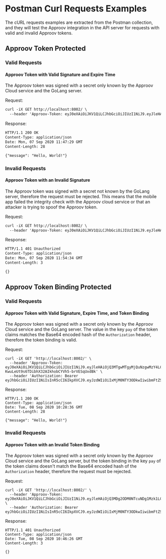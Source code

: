 # Postman Curl Requests Examples

The cURL requests examples are extracted from the Postman collection, and they will test the Approov integration in the API server for requests with valid and invalid Approov tokens.

## Approov Token Protected

### Valid Requests

#### Approov Token with Valid Signature and Expire Time

The Approov token was signed with a secret only known by the Approov Cloud service and the GoLang server.

Request:

```txt
curl -iX GET http://localhost:8002/ \
  --header 'Approov-Token: eyJ0eXAiOiJKV1QiLCJhbGciOiJIUzI1NiJ9.eyJleHAiOjQ3MDg2ODMyMDUuODkxOTEyfQ.c8I4KNndbThAQ7zlgX4_QDtcxCrD9cff1elaCJe9p9U'
```

Response:

```txt
HTTP/1.1 200 OK
Content-Type: application/json
Date: Mon, 07 Sep 2020 11:47:29 GMT
Content-Length: 28

{"message": "Hello, World!"}
```

### Invalid Requests

#### Approov Token with an Invalid Signature

The Approov token was signed with a secret not known by the GoLang server, therefore the request must be rejected. This means that the mobile app failed the integrity check with the Approov cloud service or that an attacker is trying to spoof the Approov token.

Request:

```txt
curl -iX GET http://localhost:8002/ \
  --header 'Approov-Token: eyJ0eXAiOiJKV1QiLCJhbGciOiJIUzI1NiJ9.eyJleHAiOjQ3MDg2ODMyMDUuODkxOTEyfQ._ZdLOZmK4KXSIpVlhOpHBgboSHHTWer-X6oLqFIDQWI'
```

Response:

```txt
HTTP/1.1 401 Unauthorized
Content-Type: application/json
Date: Mon, 07 Sep 2020 11:54:34 GMT
Content-Length: 3

{}
```


## Approov Token Binding Protected

### Valid Requests

#### Approov Token with Valid Signature, Expire Time, and Token Binding

The Approov token was signed with a secret only known by the Approov Cloud service and the GoLang server. The value in the key `pay` of the token claims matches the Base64 encoded hash of the `Authorization` header, therefore the token binding is valid.

Request:

```text
curl -iX GET 'http://localhost:8002/' \
  --header 'Approov-Token: eyJ0eXAiOiJKV1QiLCJhbGciOiJIUzI1NiJ9.eyJleHAiOjQ3MTgwMTgyMjQuNzgwMzY4LCJwYXkiOiJWUUZGUEpaNjgyYU90eFJNanowa3RDSG15V2VFRWVTTXZYaDF1RDhKM3ZrPSJ9.N-KwuLeUt9s6TDibhX32AIkhobCYVh5-brVESqUxdBk' \
  --header 'Authorization: Bearer eyJhbGciOiJIUzI1NiIsInR5cCI6IkpXVCJ9.eyJzdWIiOiIxMjM0NTY3ODkwIiwibmFtZSI6IkpvaG4gRG9lIiwiaWF0IjoxNTE2MjM5MDIyfQ.SflKxwRJSMeKKF2QT4fwpMeJf36POk6yJV_adQssw5c'
```

Response:

```text
HTTP/1.1 200 OK
Content-Type: application/json
Date: Tue, 08 Sep 2020 10:28:36 GMT
Content-Length: 28

{"message": "Hello, World!"}
```

### Invalid Requests

#### Approov Token with an Invalid Token Binding

The Approov token was signed with a secret only known by the Approov Cloud service and the GoLang server, but the token binding in the key `pay` of the token claims doesn't match the Base64 encoded hash of the `Authorization` header, therefore the request must be rejected.

Request:

```text
curl -iX GET 'http://localhost:8002/' \
  --header 'Approov-Token: eyJ0eXAiOiJKV1QiLCJhbGciOiJIUzI1NiJ9.eyJleHAiOjQ3MDg2ODM0NTcuNDg1Mzk1LCJwYXkiOiI1NjZ2UVdhV0dCZ3MrS0U4eXNqVFRQUXRncHVlK1hMTXF4OGVZb2JDckkwPSJ9.v9CxDagzviU6VcilyT7pC793FDzm_bjqG2sQqmmU5GE' \
  --header 'Authorization: Bearer eyJhbGciOiJIUzI1NiIsInR5cCI6IkpXVCJ9.eyJzdWIiOiIxMjM0NTY3ODkwIiwibmFtZSI6IkpvaG4gRG9lIiwiaWF0IjoxNTE2MjM5MDIyfQ.SflKxwRJSMeKKF2QT4fwpMeJf36POk6yJV_adQssw5c'
```

Response:

```text
HTTP/1.1 401 Unauthorized
Content-Type: application/json
Date: Tue, 08 Sep 2020 10:46:26 GMT
Content-Length: 3

{}
```
